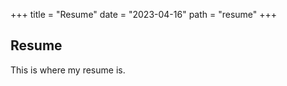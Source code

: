 +++
title = "Resume"
date = "2023-04-16"
path = "resume"
+++ 

## Resume
This is where my resume is.
